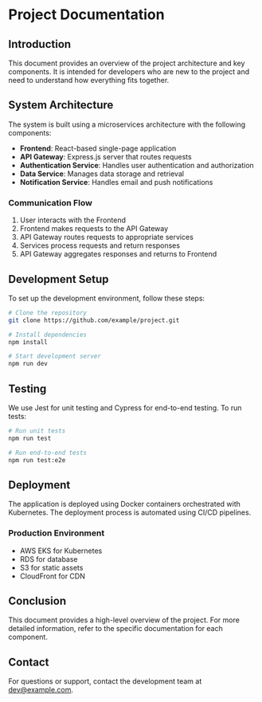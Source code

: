 # Project Documentation

## Introduction

This document provides an overview of the project architecture and key components. It is intended for developers who are new to the project and need to understand how everything fits together.

## System Architecture

The system is built using a microservices architecture with the following components:

- **Frontend**: React-based single-page application
- **API Gateway**: Express.js server that routes requests
- **Authentication Service**: Handles user authentication and authorization
- **Data Service**: Manages data storage and retrieval
- **Notification Service**: Handles email and push notifications

### Communication Flow

1. User interacts with the Frontend
2. Frontend makes requests to the API Gateway
3. API Gateway routes requests to appropriate services
4. Services process requests and return responses
5. API Gateway aggregates responses and returns to Frontend

## Development Setup

To set up the development environment, follow these steps:

```bash
# Clone the repository
git clone https://github.com/example/project.git

# Install dependencies
npm install

# Start development server
npm run dev
```

## Testing

We use Jest for unit testing and Cypress for end-to-end testing. To run tests:

```bash
# Run unit tests
npm run test

# Run end-to-end tests
npm run test:e2e
```

## Deployment

The application is deployed using Docker containers orchestrated with Kubernetes. The deployment process is automated using CI/CD pipelines.

### Production Environment

- AWS EKS for Kubernetes
- RDS for database
- S3 for static assets
- CloudFront for CDN

## Conclusion

This document provides a high-level overview of the project. For more detailed information, refer to the specific documentation for each component.

## Contact

For questions or support, contact the development team at dev@example.com. 